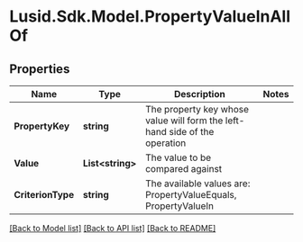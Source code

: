 # Lusid.Sdk.Model.PropertyValueInAllOf

## Properties

Name | Type | Description | Notes
------------ | ------------- | ------------- | -------------
**PropertyKey** | **string** | The property key whose value will form the left-hand side of the operation | 
**Value** | **List&lt;string&gt;** | The value to be compared against | 
**CriterionType** | **string** | The available values are: PropertyValueEquals, PropertyValueIn | 

[[Back to Model list]](../README.md#documentation-for-models) [[Back to API list]](../README.md#documentation-for-api-endpoints) [[Back to README]](../README.md)

